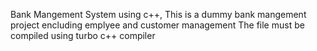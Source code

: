 Bank Mangement System using c++,
This is a dummy bank mangement project encluding emplyee and customer management
The file must be compiled using turbo c++ compiler 
